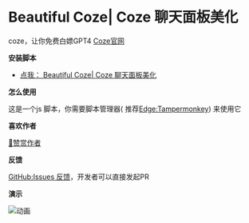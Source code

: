 # Beautiful Coze| Coze 聊天面板美化


coze，让你免费白嫖GPT4 [Coze官网](https://coze.com/)


**安装脚本**

- [点我： Beautiful Coze| Coze 聊天面板美化](https://greasyfork.org/zh-CN/scripts/489122)

**怎么使用**

这是一个js 脚本，你需要脚本管理器(
推荐[Edge:Tampermonkey](https://microsoftedge.microsoft.com/addons/detail/tampermonkey/iikmkjmpaadaobahmlepeloendndfphd))
来使用它

**喜欢作者**

[🧡赞赏作者](https://gist.github.com/xx025/63f9621e77d603c7ca7935e72a58f929)

**反馈**

[GitHub:Issues 反馈](https://github.com/xx025/strawberry/issues)，开发者可以直接发起PR

**演示**

![动画](https://github.com/xx025/strawberry/raw/main/coze_com/example.webp)

